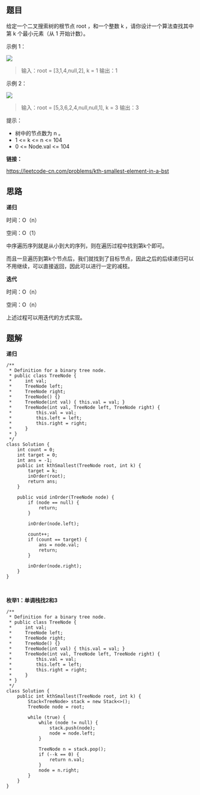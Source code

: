 ## 题目

给定一个二叉搜索树的根节点 root ，和一个整数 k ，请你设计一个算法查找其中第 k 个最小元素（从 1 开始计数）。

 

示例 1：

![](https://assets.leetcode.com/uploads/2021/01/28/kthtree1.jpg)

> 输入：root = [3,1,4,null,2], k = 1
> 输出：1

示例 2：

![](https://assets.leetcode.com/uploads/2021/01/28/kthtree2.jpg)

> 输入：root = [5,3,6,2,4,null,null,1], k = 3
> 输出：3




提示：

* 树中的节点数为 n 。
* 1 <= k <= n <= 104
* 0 <= Node.val <= 104

**链接：**

https://leetcode-cn.com/problems/kth-smallest-element-in-a-bst

## 思路

**递归**

时间：O（n）

空间：O（1）

中序遍历序列就是从小到大的序列，则在遍历过程中找到第k个即可。

而且一旦遍历到第k个节点后，我们就找到了目标节点，因此之后的后续递归可以不用继续，可以直接返回，因此可以进行一定的减枝。

**迭代**

时间：O（n）

空间：O（n）

上述过程可以用迭代的方式实现。

## 题解

**递归**


    /**
     * Definition for a binary tree node.
     * public class TreeNode {
     *     int val;
     *     TreeNode left;
     *     TreeNode right;
     *     TreeNode() {}
     *     TreeNode(int val) { this.val = val; }
     *     TreeNode(int val, TreeNode left, TreeNode right) {
     *         this.val = val;
     *         this.left = left;
     *         this.right = right;
     *     }
     * }
     */
    class Solution {
        int count = 0;
        int target = 0;
        int ans = -1;
        public int kthSmallest(TreeNode root, int k) {
            target = k;
            inOrder(root);
            return ans;
        }
    
        public void inOrder(TreeNode node) {
            if (node == null) {
                return;
            }
    
            inOrder(node.left);
    
            count++;
            if (count == target) {
                ans = node.val;
                return;
            }
    
            inOrder(node.right);
        }
    }


​    

**枚举1：单调栈找2和3**

```
/**
 * Definition for a binary tree node.
 * public class TreeNode {
 *     int val;
 *     TreeNode left;
 *     TreeNode right;
 *     TreeNode() {}
 *     TreeNode(int val) { this.val = val; }
 *     TreeNode(int val, TreeNode left, TreeNode right) {
 *         this.val = val;
 *         this.left = left;
 *         this.right = right;
 *     }
 * }
 */
class Solution {
    public int kthSmallest(TreeNode root, int k) {
        Stack<TreeNode> stack = new Stack<>();
        TreeNode node = root;

        while (true) {
            while (node != null) {
                stack.push(node);
                node = node.left;
            }

            TreeNode n = stack.pop();
            if (--k == 0) {
                return n.val;
            }
            node = n.right;
        }
    }
}
```

